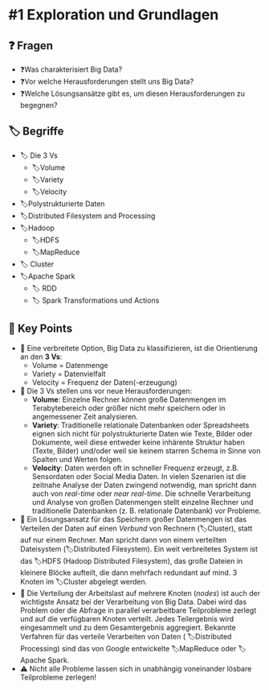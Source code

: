 # \#1 Exploration und Grundlagen

## ❓ Fragen

* ❓Was charakterisiert Big Data?
* ❓Vor welche Herausforderungen stellt uns Big Data?
* ❓Welche Lösungsansätze gibt es, um diesen Herausforderungen zu begegnen?

## 🏷 Begriffe

* 🏷 Die 3 Vs
  * 🏷Volume
  * 🏷Variety
  * 🏷Velocity
* 🏷Polystrukturierte Daten
* 🏷Distributed Filesystem and Processing
* 🏷Hadoop
  * 🏷HDFS
  * 🏷MapReduce
* 🏷 Cluster
* 🏷Apache Spark
  * 🏷 RDD
  * 🏷 Spark Transformations und Actions

## 🔑 Key Points

* 🔑 Eine verbreitete Option, Big Data zu klassifizieren, ist die Orientierung an den **3 Vs**:
  * Volume = Datenmenge
  * Variety = Datenvielfalt
  * Velocity = Frequenz der Daten\(-erzeugung\) 
* 🔑 Die 3 Vs stellen uns vor neue Herausforderungen:
  * **Volume**: Einzelne Rechner können große Datenmengen im Terabytebereich oder größer nicht mehr speichern oder in angemessener Zeit analysieren.
  * **Variety**: Traditionelle relationale Datenbanken oder Spreadsheets eignen sich nicht für polystrukturierte Daten wie Texte, Bilder oder Dokumente, weil diese entweder keine inhärente Struktur haben \(Texte, Bilder\) und/oder weil sie keinem starren Schema in Sinne von Spalten und Werten folgen.
  * **Velocity**: Daten werden oft in schneller Frequenz erzeugt, z.B. Sensordaten oder Social Media Daten. In vielen Szenarien ist die zeitnahe Analyse der Daten zwingend notwendig, man spricht dann auch von _real-time_ oder _near real-time_. Die schnelle Verarbeitung und Analyse von großen Datenmengen stellt einzelne Rechner und traditionelle Datenbanken \(z. B. relationale Datenbank\) vor Probleme. 
* 🔑 Ein Lösungsansatz für das Speichern großer Datenmengen ist das Verteilen der Daten auf einen _Verbund_ von Rechnern \(🏷Cluster\), statt auf nur einem Rechner. Man spricht dann von einem verteilten Dateisystem \(🏷Distributed Filesystem\). Ein weit verbreitetes System ist das 🏷HDFS \(Hadoop Distributed Filesystem\), das große Dateien in kleinere Blöcke aufteilt, die dann mehrfach redundant auf mind. 3 Knoten im 🏷Cluster abgelegt werden. 
* 🔑 Die Verteilung der Arbeitslast auf mehrere Knoten \(_nodes_\) ist auch der wichtigste Ansatz bei der Verarbeitung von Big Data. Dabei wird das Problem oder die Abfrage in parallel verarbeitbare Teilprobleme zerlegt und auf die verfügbaren Knoten verteilt. Jedes Teilergebnis wird eingesammelt und zu dem Gesamtergebnis aggregiert. Bekannte Verfahren für das verteile Verarbeiten von Daten \( 🏷Distributed Processing\) sind das von Google entwickelte 🏷MapReduce oder 🏷Apache Spark.  
* ⚠ Nicht alle Probleme lassen sich in unabhängig voneinander lösbare Teilprobleme zerlegen!

